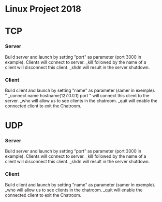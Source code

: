 # Linux Project 2018

# TCP
### Server
Build server and launch by setting "port" as parameter (port 3000 in example).
Clients will connect to server.
_kill followed by the name of a client will disconnect this client.
_shdn will result in the server shutdown.

### Client
Build client and launch by setting "name" as parameter (samer in exemple).
" _connect name hostname(127.0.0.1) port " will connect this client to the server.
_who will allow us to see clients in the chatroom.
_quit will enable the connected client to exit the Chatroom.



# UDP
### Server
Build server and launch by setting "port" as parameter (port 3000 in example).
Clients will connect to server.
_kill followed by the name of a client will disconnect this client.
_shdn will result in the server shutdown.

### Client
Build client and launch by setting "name" as parameter (samer in exemple).
_who will allow us to see clients in the chatroom.
_quit will enable the connected client to exit the Chatroom.
